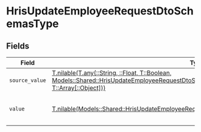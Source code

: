 # HrisUpdateEmployeeRequestDtoSchemasType


## Fields

| Field                                                                                                                                                                                                                                                  | Type                                                                                                                                                                                                                                                   | Required                                                                                                                                                                                                                                               | Description                                                                                                                                                                                                                                            | Example                                                                                                                                                                                                                                                |
| ------------------------------------------------------------------------------------------------------------------------------------------------------------------------------------------------------------------------------------------------------ | ------------------------------------------------------------------------------------------------------------------------------------------------------------------------------------------------------------------------------------------------------ | ------------------------------------------------------------------------------------------------------------------------------------------------------------------------------------------------------------------------------------------------------ | ------------------------------------------------------------------------------------------------------------------------------------------------------------------------------------------------------------------------------------------------------ | ------------------------------------------------------------------------------------------------------------------------------------------------------------------------------------------------------------------------------------------------------ |
| `source_value`                                                                                                                                                                                                                                         | [T.nilable(T.any(::String, ::Float, T::Boolean, Models::Shared::HrisUpdateEmployeeRequestDtoSchemasNationalIdentityNumberType4, T::Array[::Object]))](../../models/shared/hrisupdateemployeerequestdtoschemasnationalidentitynumbertypesourcevalue.md) | :heavy_minus_sign:                                                                                                                                                                                                                                     | N/A                                                                                                                                                                                                                                                    |                                                                                                                                                                                                                                                        |
| `value`                                                                                                                                                                                                                                                | [T.nilable(Models::Shared::HrisUpdateEmployeeRequestDtoSchemasNationalIdentityNumberTypeValue)](../../models/shared/hrisupdateemployeerequestdtoschemasnationalidentitynumbertypevalue.md)                                                             | :heavy_minus_sign:                                                                                                                                                                                                                                     | The type of the national identity number                                                                                                                                                                                                               | ssn                                                                                                                                                                                                                                                    |